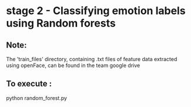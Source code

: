 # stage 2 - Classifying emotion labels using Random forests

## Note:
The 'train_files' directory, containing .txt files of feature data extracted using openFace, can be found in the team google drive

## To execute :
python random_forest.py

